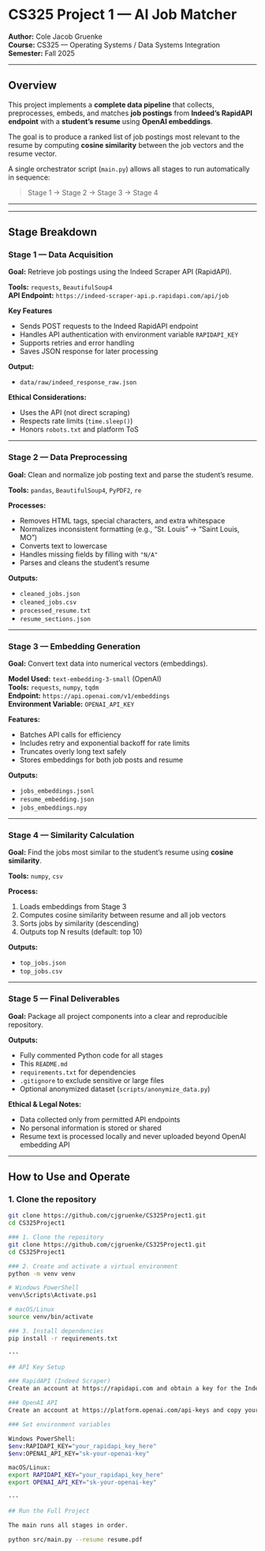 # CS325 Project 1 — AI Job Matcher

**Author:** Cole Jacob Gruenke  
**Course:** CS325 — Operating Systems / Data Systems Integration  
**Semester:** Fall 2025  

---

## Overview

This project implements a **complete data pipeline** that collects, preprocesses, embeds, and matches **job postings** from **Indeed’s RapidAPI endpoint** with a **student’s resume** using **OpenAI embeddings**.

The goal is to produce a ranked list of job postings most relevant to the resume by computing **cosine similarity** between the job vectors and the resume vector.

A single orchestrator script (`main.py`) allows all stages to run automatically in sequence:
> Stage 1 → Stage 2 → Stage 3 → Stage 4

---

---

## Stage Breakdown

### **Stage 1 — Data Acquisition**
**Goal:** Retrieve job postings using the Indeed Scraper API (RapidAPI).

**Tools:** `requests`, `BeautifulSoup4`  
**API Endpoint:** `https://indeed-scraper-api.p.rapidapi.com/api/job`

**Key Features**
- Sends POST requests to the Indeed RapidAPI endpoint  
- Handles API authentication with environment variable `RAPIDAPI_KEY`  
- Supports retries and error handling  
- Saves JSON response for later processing  

**Output:**  
- `data/raw/indeed_response_raw.json`

**Ethical Considerations:**
- Uses the API (not direct scraping)  
- Respects rate limits (`time.sleep()`)  
- Honors `robots.txt` and platform ToS  

---

### **Stage 2 — Data Preprocessing**
**Goal:** Clean and normalize job posting text and parse the student’s resume.

**Tools:** `pandas`, `BeautifulSoup4`, `PyPDF2`, `re`  

**Processes:**
- Removes HTML tags, special characters, and extra whitespace  
- Normalizes inconsistent formatting (e.g., “St. Louis” → “Saint Louis, MO”)  
- Converts text to lowercase  
- Handles missing fields by filling with `"N/A"`  
- Parses and cleans the student’s resume  

**Outputs:**
- `cleaned_jobs.json`  
- `cleaned_jobs.csv`  
- `processed_resume.txt`  
- `resume_sections.json`

---

### **Stage 3 — Embedding Generation**
**Goal:** Convert text data into numerical vectors (embeddings).

**Model Used:** `text-embedding-3-small` (OpenAI)  
**Tools:** `requests`, `numpy`, `tqdm`  
**Endpoint:** `https://api.openai.com/v1/embeddings`  
**Environment Variable:** `OPENAI_API_KEY`

**Features:**
- Batches API calls for efficiency  
- Includes retry and exponential backoff for rate limits  
- Truncates overly long text safely  
- Stores embeddings for both job posts and resume  

**Outputs:**
- `jobs_embeddings.jsonl`  
- `resume_embedding.json`  
- `jobs_embeddings.npy`

---

### **Stage 4 — Similarity Calculation**
**Goal:** Find the jobs most similar to the student’s resume using **cosine similarity**.

**Tools:** `numpy`, `csv`  

**Process:**
1. Loads embeddings from Stage 3  
2. Computes cosine similarity between resume and all job vectors  
3. Sorts jobs by similarity (descending)  
4. Outputs top N results (default: top 10)

**Outputs:**
- `top_jobs.json`  
- `top_jobs.csv`


---

### **Stage 5 — Final Deliverables**
**Goal:** Package all project components into a clear and reproducible repository.

**Outputs:**
- Fully commented Python code for all stages  
- This `README.md`  
- `requirements.txt` for dependencies  
- `.gitignore` to exclude sensitive or large files  
- Optional anonymized dataset (`scripts/anonymize_data.py`)

**Ethical & Legal Notes:**
- Data collected only from permitted API endpoints  
- No personal information is stored or shared  
- Resume text is processed locally and never uploaded beyond OpenAI embedding API  

---

##  How to Use and Operate

### 1. Clone the repository
```bash
git clone https://github.com/cjgruenke/CS325Project1.git
cd CS325Project1

### 1. Clone the repository
git clone https://github.com/cjgruenke/CS325Project1.git
cd CS325Project1

### 2. Create and activate a virtual environment
python -m venv venv

# Windows PowerShell
venv\Scripts\Activate.ps1

# macOS/Linux
source venv/bin/activate

### 3. Install dependencies
pip install -r requirements.txt

---

## API Key Setup

### RapidAPI (Indeed Scraper)
Create an account at https://rapidapi.com and obtain a key for the Indeed Scraper API.

### OpenAI API
Create an account at https://platform.openai.com/api-keys and copy your key.

### Set environment variables

Windows PowerShell:
$env:RAPIDAPI_KEY="your_rapidapi_key_here"
$env:OPENAI_API_KEY="sk-your-openai-key"

macOS/Linux:
export RAPIDAPI_KEY="your_rapidapi_key_here"
export OPENAI_API_KEY="sk-your-openai-key"

---

## Run the Full Project

The main runs all stages in order.

python src/main.py --resume resume.pdf



